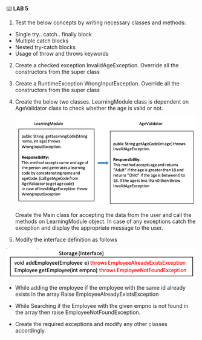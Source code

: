 :keyboard: **LAB 5**  



1) Test the below concepts by writing necessary classes and methods:
  - Single try.. catch.. finally block
  - Multiple catch blocks
  - Nested try-catch blocks
  - Usage of throw and throws keywords

2) Create a checked exception InvalidAgeException. Override all the constructors from the super class

3) Create a RuntimeException WrongInputException. Override all the constructors from the super class

4) Create the below two classes. LearningModule class is dependent on AgeValidator class to check whether the age is valid or not.

   ![image](lab5-learning.png)
   
   Create the Main class for accepting the data from the user and call the methods on LearningModule object. In case of any exceptions catch the exception and display the appropriate message to the user.

5) Modify the interface definition as follows

  ![image](lab5-interface.png)
  
  - While adding the employee if the employee with the same id already exists in the array Raise EmployeeAlreadyExistsException
  
  - While Searching if the Employee with the given empno is not found in the array then raise EmployeeNotFoundException. 
  
  - Create the required exceptions and modify any other classes accordingly.  
